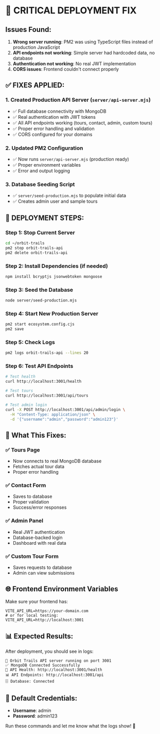 # 🚨 CRITICAL DEPLOYMENT FIX

## Issues Found:
1. **Wrong server running**: PM2 was using TypeScript files instead of production JavaScript
2. **API endpoints not working**: Simple server had hardcoded data, no database
3. **Authentication not working**: No real JWT implementation
4. **CORS issues**: Frontend couldn't connect properly

## ✅ FIXES APPLIED:

### 1. Created Production API Server (`server/api-server.mjs`)
- ✅ Full database connectivity with MongoDB
- ✅ Real authentication with JWT tokens
- ✅ All API endpoints working (tours, contact, admin, custom tours)
- ✅ Proper error handling and validation
- ✅ CORS configured for your domains

### 2. Updated PM2 Configuration
- ✅ Now runs `server/api-server.mjs` (production ready)
- ✅ Proper environment variables
- ✅ Error and output logging

### 3. Database Seeding Script
- ✅ `server/seed-production.mjs` to populate initial data
- ✅ Creates admin user and sample tours

## 🚀 DEPLOYMENT STEPS:

### Step 1: Stop Current Server
```bash
cd ~/orbit-trails
pm2 stop orbit-trails-api
pm2 delete orbit-trails-api
```

### Step 2: Install Dependencies (if needed)
```bash
npm install bcryptjs jsonwebtoken mongoose
```

### Step 3: Seed the Database
```bash
node server/seed-production.mjs
```

### Step 4: Start New Production Server
```bash
pm2 start ecosystem.config.cjs
pm2 save
```

### Step 5: Check Logs
```bash
pm2 logs orbit-trails-api --lines 20
```

### Step 6: Test API Endpoints
```bash
# Test health
curl http://localhost:3001/health

# Test tours
curl http://localhost:3001/api/tours

# Test admin login
curl -X POST http://localhost:3001/api/admin/login \
  -H "Content-Type: application/json" \
  -d '{"username":"admin","password":"admin123"}'
```

## 🔧 What This Fixes:

### ✅ Tours Page
- Now connects to real MongoDB database
- Fetches actual tour data
- Proper error handling

### ✅ Contact Form
- Saves to database
- Proper validation
- Success/error responses

### ✅ Admin Panel
- Real JWT authentication
- Database-backed login
- Dashboard with real data

### ✅ Custom Tour Form
- Saves requests to database
- Admin can view submissions

## 🌐 Frontend Environment Variables

Make sure your frontend has:
```env
VITE_API_URL=https://your-domain.com
# or for local testing:
VITE_API_URL=http://localhost:3001
```

## 📊 Expected Results:

After deployment, you should see in logs:
```
🚀 Orbit Trails API server running on port 3001
✅ MongoDB Connected Successfully
🔧 API Health: http://localhost:3001/health
📊 API Endpoints: http://localhost:3001/api
🗄️ Database: Connected
```

## 🔐 Default Credentials:
- **Username**: admin
- **Password**: admin123

Run these commands and let me know what the logs show! 🎉
